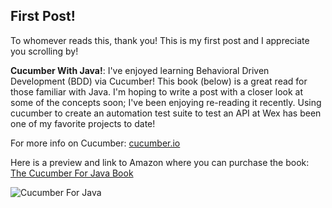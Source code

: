 ## First Post!


To whomever reads this, thank you! This is my first post and I appreciate you scrolling by!


**Cucumber With Java!**: I've enjoyed learning Behavioral Driven Development (BDD) via Cucumber! This book (below) is a great read for those familiar with Java. I'm hoping to write a post with a closer look at some of the concepts soon; I've been enjoying re-reading it recently. Using cucumber to create an automation test suite to test an API at Wex has been one of my favorite projects to date!

For more info on Cucumber: [cucumber.io](https://cucumber.io/)

Here is a preview and link to Amazon where you can purchase the book: [The Cucumber For Java Book](https://read.amazon.com/kp/embed?asin=B00V20IEXM&preview=newtab&linkCode=kpe&ref_=cm_sw_r_kb_dp_JNU9CbV63PKHM)

![Cucumber For Java](https://mlegere1323.github.io/TheBlog/images/CucumberBook.jpg)
